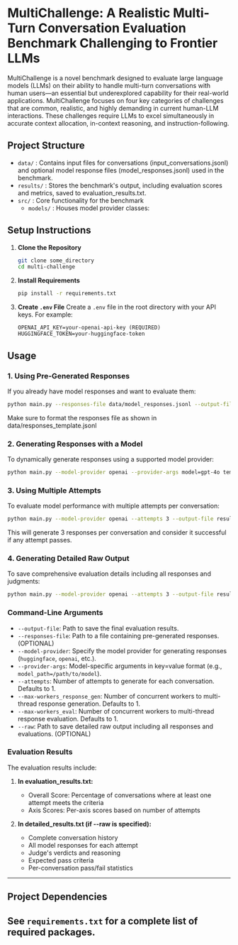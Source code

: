 # MultiChallenge: A Realistic Multi-Turn Conversation Evaluation Benchmark Challenging to Frontier LLMs
MultiChallenge is a novel benchmark designed to evaluate large language models (LLMs) on their ability to handle multi-turn conversations with human users—an essential but underexplored capability for their real-world applications. MultiChallenge focuses on four key categories of challenges that are common, realistic, and highly demanding in current human-LLM interactions. These challenges require LLMs to excel simultaneously in accurate context allocation, in-context reasoning, and instruction-following.
## **Project Structure**
- `data/` : Contains input files for conversations (input_conversations.jsonl) and optional model response files (model_responses.jsonl) used in the benchmark.
- `results/` : Stores the benchmark's output, including evaluation scores and metrics, saved to evaluation_results.txt.
- `src/` : Core functionality for the benchmark
  - `models/` : Houses model provider classes:
  
## **Setup Instructions**
1. **Clone the Repository**
   ```bash
   git clone some_directory
   cd multi-challenge
   ```
2. **Install Requirements**
   ```bash
   pip install -r requirements.txt
   ```
3. **Create `.env` File**
   Create a `.env` file in the root directory with your API keys. For example:
   ```plaintext
   OPENAI_API_KEY=your-openai-api-key (REQUIRED)
   HUGGINGFACE_TOKEN=your-huggingface-token
   ```
## **Usage**
### **1. Using Pre-Generated Responses**
If you already have model responses and want to evaluate them:
```bash
python main.py --responses-file data/model_responses.jsonl --output-file results/evaluation_results.txt
```
Make sure to format the responses file as shown in data/responses_template.jsonl

### **2. Generating Responses with a Model**
To dynamically generate responses using a supported model provider:
```bash
python main.py --model-provider openai --provider-args model=gpt-4o temp=0 --output-file results/evaluation_results.txt
```

### **3. Using Multiple Attempts**
To evaluate model performance with multiple attempts per conversation:
```bash
python main.py --model-provider openai --attempts 3 --output-file results/evaluation_results.txt
```
This will generate 3 responses per conversation and consider it successful if any attempt passes.

### **4. Generating Detailed Raw Output**
To save comprehensive evaluation details including all responses and judgments:
```bash
python main.py --model-provider openai --attempts 3 --output-file results/evaluation_results.txt --raw results/detailed_results.csv
```

### **Command-Line Arguments**
- `--output-file`: Path to save the final evaluation results.
- `--responses-file`: Path to a file containing pre-generated responses. (OPTIONAL)
- `--model-provider`: Specify the model provider for generating responses (`huggingface`, `openai`, etc.).
- `--provider-args`: Model-specific arguments in key=value format (e.g., `model_path=/path/to/model`).
- `--attempts`: Number of attempts to generate for each conversation. Defaults to 1. 
- `--max-workers_response_gen`: Number of concurrent workers to multi-thread response generation. Defaults to 1.
- `--max-workers_eval`: Number of concurrent workers to multi-thread response evaluation. Defaults to 1.
- `--raw`: Path to save detailed raw output including all responses and evaluations. (OPTIONAL)

### **Evaluation Results**
The evaluation results include:
1. **In evaluation_results.txt:**
   - Overall Score: Percentage of conversations where at least one attempt meets the criteria
   - Axis Scores: Per-axis scores based on number of attempts

2. **In detailed_results.txt (if --raw is specified):**
   - Complete conversation history
   - All model responses for each attempt
   - Judge's verdicts and reasoning
   - Expected pass criteria
   - Per-conversation pass/fail statistics
---
## **Project Dependencies**
See `requirements.txt` for a complete list of required packages.
---
